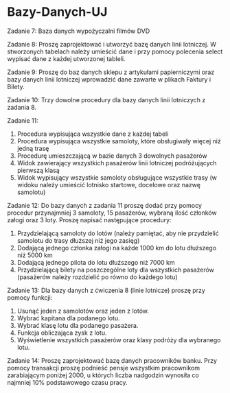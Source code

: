 # Bazy-Danych-UJ

Zadanie 7:
Baza danych wypożyczalni filmów DVD

Zadanie 8:
Proszę zaprojektować i utworzyć bazę danych linii lotniczej. W stworzonych tabelach należy umieścić dane i przy pomocy polecenia select wypisać dane z każdej utworzonej tableli.

Zadanie 9:
Proszę do baz danych sklepu z artykułami papierniczymi oraz bazy danych linii lotniczej wprowadzić dane zawarte w plikach Faktury i Bilety. 

Zadanie 10:
Trzy dowolne procedury dla bazy danych linii lotniczych z zadania 8.

Zadanie 11:
  1. Procedura wypisująca wszystkie dane z każdej tabeli
  2. Procedura wypisująca wszystkie samoloty, które obsługiwały więcej niż jedną trasę
  3. Procedurę umieszczającą w bazie danych 3 dowolnych pasażerów
  4. Widok zawierający wszystkich pasażerów linii lotniczej podróżujących pierwszą klasą
  5. Widok wypisujący wszystkie samoloty obsługujące wszystkie trasy (w widoku należy umieścić lotnisko startowe, docelowe oraz nazwę samolotu)
  
Zadanie 12:
Do bazy danych z zadania 11 proszę dodać przy pomocy procedur przynajmniej 3 samoloty, 15 pasażerów, wybraną ilość członków załogi oraz 3 loty.
Proszę napisać następujące procedury:
  1. Przydzielającą samoloty do lotów (należy pamiętać, aby nie przydzielić samolotu do trasy dłuższej niż jego zasięg)
  2. Dodającą jednego członka załogi na każde 1000 km do lotu dłuższego niż 5000 km
  3. Dodającą jednego pilota do lotu dłuższego niż 7000 km
  4. Przydzielającą bilety na poszczególne loty dla wszystkich pasażerów (pasażerów należy rozdzielić po równo do każdego lotu)
  
 Zadanie 13:
 Dla bazy danych z ćwiczenia 8 (linie lotnicze) proszę przy pomocy funkcji:
  1. Usunąć jeden z samolotów oraz jeden z lotów.
  2. Wybrać kapitana dla podanego lotu.
  3. Wybrać klasę lotu dla podanego pasażera.
  4. Funkcja obliczająca zysk z lotu.
  5. Wyświetlenie wszystkich pasażerów oraz klasy podróży dla wybranego lotu.
  
Zadanie 14:
Proszę zaprojektować bazę danych pracowników banku. Przy pomocy transakcji proszę podnieść pensje wszystkim pracownikom zarabiającym poniżej 2000, u których liczba nadgodzin wynosiła co najmniej 10% podstawowego czasu pracy.
